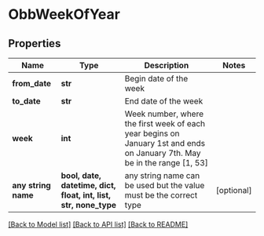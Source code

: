 # ObbWeekOfYear


## Properties
Name | Type | Description | Notes
------------ | ------------- | ------------- | -------------
**from_date** | **str** | Begin date of the week | 
**to_date** | **str** | End date of the week | 
**week** | **int** | Week number, where the first week of each year begins on January 1st and ends on January 7th. May be in the range [1, 53] | 
**any string name** | **bool, date, datetime, dict, float, int, list, str, none_type** | any string name can be used but the value must be the correct type | [optional]

[[Back to Model list]](../README.md#documentation-for-models) [[Back to API list]](../README.md#documentation-for-api-endpoints) [[Back to README]](../README.md)


